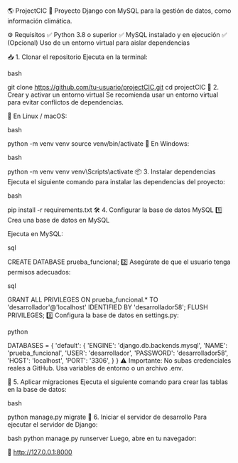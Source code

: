 🌎 ProjectCIC
📌 Proyecto Django con MySQL para la gestión de datos, como información climática.

⚙️ Requisitos
✅ Python 3.8 o superior
✅ MySQL instalado y en ejecución
✅ (Opcional) Uso de un entorno virtual para aislar dependencias

📥 1. Clonar el repositorio
Ejecuta en la terminal:

bash

git clone https://github.com/tu-usuario/projectCIC.git
cd projectCIC
🐍 2. Crear y activar un entorno virtual
Se recomienda usar un entorno virtual para evitar conflictos de dependencias.

🔹 En Linux / macOS:

bash

python -m venv venv
source venv/bin/activate
🔹 En Windows:

bash

python -m venv venv
venv\Scripts\activate
📦 3. Instalar dependencias
Ejecuta el siguiente comando para instalar las dependencias del proyecto:

bash

pip install -r requirements.txt
🛠️ 4. Configurar la base de datos MySQL
1️⃣ Crea una base de datos en MySQL

Ejecuta en MySQL:

sql

CREATE DATABASE prueba_funcional;
2️⃣ Asegúrate de que el usuario tenga permisos adecuados:

sql

GRANT ALL PRIVILEGES ON prueba_funcional.* TO 'desarrollador'@'localhost' IDENTIFIED BY 'desarrollador58';
FLUSH PRIVILEGES;
3️⃣ Configura la base de datos en settings.py:

python

DATABASES = {
    'default': {
        'ENGINE': 'django.db.backends.mysql',
        'NAME': 'prueba_funcional',
        'USER': 'desarrollador',
        'PASSWORD': 'desarrollador58',
        'HOST': 'localhost',
        'PORT': '3306',
    }
}
⚠️ Importante: No subas credenciales reales a GitHub. Usa variables de entorno o un archivo .env.

📌 5. Aplicar migraciones
Ejecuta el siguiente comando para crear las tablas en la base de datos:

bash

python manage.py migrate
🚀 6. Iniciar el servidor de desarrollo
Para ejecutar el servidor de Django:

bash
python manage.py runserver
Luego, abre en tu navegador:

🔗 http://127.0.0.1:8000